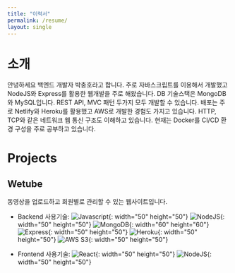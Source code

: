 ```yaml
---
title: "이력서"
permalink: /resume/
layout: single
---
```


# 소개

안녕하세요 백엔드 개발자 박충호라고 합니다. 주로 자바스크립트를 이용해서 개발했고 NodeJS와 Express를 활용한 웹개발을 주로 해왔습니다. DB 기술스택은
MongoDB와 MySQL입니다. REST API, MVC 패턴 두가지 모두 개발할 수 있습니다. 배포는 주로 Netlify와 Heroku를 활용했고 AWS로 개발한 경험도 가지고 있습니다.
HTTP, TCP와 같은 네트워크 웹 통신 구조도 이해하고 있습니다. 현재는 Docker를 CI/CD 환경 구성을 주로 공부하고 있습니다.

# Projects

## Wetube

동영상을 업로드하고 회원별로 관리할 수 있는 웹사이트입니다.

+ Backend 사용기술: ![Javascript](/assets/images/javascript.png){: width="50" height="50"} ![NodeJS](/assets/images/nodejs.png){: width="50" height="50"} ![MongoDB](/assets/images/mongoDB.png){: width="60" height="60"} ![Express](/assets/images/express.png){: width="50" height="50"} ![Heroku](/assets/images/heroku.png){: width="50" height="50"} ![AWS S3](/assets/images/aws-s3.png){: width="50" height="50"}

+ Frontend 사용기술: ![React](/assets/images/react.png){: width="50" height="50"} ![NodeJS](/assets/images/nodejs.png){: width="50" height="50"}